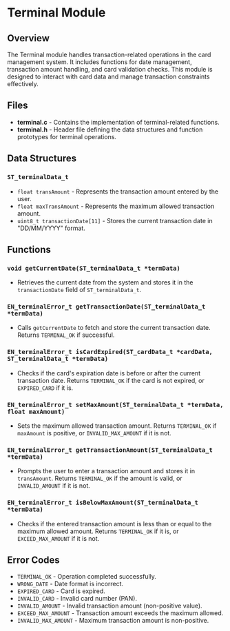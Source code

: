# Terminal Module

## Overview

The Terminal module handles transaction-related operations in the card management system. It includes functions for date management, transaction amount handling, and card validation checks. This module is designed to interact with card data and manage transaction constraints effectively.

## Files

- **terminal.c** - Contains the implementation of terminal-related functions.
- **terminal.h** - Header file defining the data structures and function prototypes for terminal operations.

## Data Structures

### `ST_terminalData_t`
- `float transAmount` - Represents the transaction amount entered by the user.
- `float maxTransAmount` - Represents the maximum allowed transaction amount.
- `uint8_t transactionDate[11]` - Stores the current transaction date in "DD/MM/YYYY" format.

## Functions

### `void getCurrentDate(ST_terminalData_t *termData)`
- Retrieves the current date from the system and stores it in the `transactionDate` field of `ST_terminalData_t`.

### `EN_terminalError_t getTransactionDate(ST_terminalData_t *termData)`
- Calls `getCurrentDate` to fetch and store the current transaction date. Returns `TERMINAL_OK` if successful.

### `EN_terminalError_t isCardExpired(ST_cardData_t *cardData, ST_terminalData_t *termData)`
- Checks if the card's expiration date is before or after the current transaction date. Returns `TERMINAL_OK` if the card is not expired, or `EXPIRED_CARD` if it is.

### `EN_terminalError_t setMaxAmount(ST_terminalData_t *termData, float maxAmount)`
- Sets the maximum allowed transaction amount. Returns `TERMINAL_OK` if `maxAmount` is positive, or `INVALID_MAX_AMOUNT` if it is not.

### `EN_terminalError_t getTransactionAmount(ST_terminalData_t *termData)`
- Prompts the user to enter a transaction amount and stores it in `transAmount`. Returns `TERMINAL_OK` if the amount is valid, or `INVALID_AMOUNT` if it is not.

### `EN_terminalError_t isBelowMaxAmount(ST_terminalData_t *termData)`
- Checks if the entered transaction amount is less than or equal to the maximum allowed amount. Returns `TERMINAL_OK` if it is, or `EXCEED_MAX_AMOUNT` if it is not.

## Error Codes

- `TERMINAL_OK` - Operation completed successfully.
- `WRONG_DATE` - Date format is incorrect.
- `EXPIRED_CARD` - Card is expired.
- `INVALID_CARD` - Invalid card number (PAN).
- `INVALID_AMOUNT` - Invalid transaction amount (non-positive value).
- `EXCEED_MAX_AMOUNT` - Transaction amount exceeds the maximum allowed.
- `INVALID_MAX_AMOUNT` - Maximum transaction amount is non-positive.